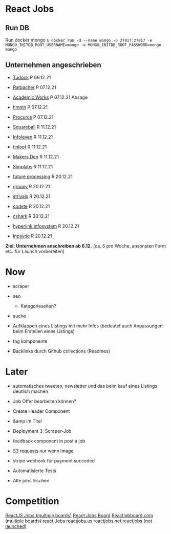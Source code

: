 # React Jobs

## Run DB

Run docker mongo
`$ docker run -d --name mongo -p 27017:27017 -e MONGO_INITDB_ROOT_USERNAME=mongo -e MONGO_INITDB_ROOT_PASSWORD=mongo mongo`

## Unternehmen angeschrieben

- [Tudock](https://www.tudock.de/) P 06.12.21
- [Ratbacher](https://www.ratbacher.de/) P 07.12.21
- [Academic Works](https://www.academicwork.de/) P 07.12.21 Absage
- [hmmh](https://www.hmmh.de/) P 07.12.21
- [Procuros](https://procuros.io/) P 07.12.21

- [Squareball](https://squareball.co/) R 11.12.21
- [Infoleven](https://infoleven.com/) R 11.12.21
- [tinloof](https://tinloof.com/) R 11.12.21
- [Makers Den](https://makersden.io/) R 11.12.21
- [Simplabs](https://simplabs.com/) R 11.12.21

- [future processing](https://www.future-processing.com/) R 20.12.21
- [groovy](groovyweb.co) R 20.12.21
- [strivals](https://www.strivals.com/) R 20.12.21
- [codete](https://codete.com/) R 20.12.21
- [cshark](https://cshark.com/) R 20.12.21
- [hyperlink infosystem](https://www.hyperlinkinfosystem.com/) R 20.12.21
- [Inpsyde](https://inpsyde.com/) R 20.12.21

**Ziel: Unternehmen anschreiben ab 6.12.** (ca. 5 pro Woche, ansonsten Form etc. für Launch vorbereiten)

# Now

- scraper
- seo
  - Kategorieseiten?
- suche
- Aufklappen eines Listings mit mehr Infos (bedeutet auch Anpassungen beim Erstellen eines Listings)

- tag komponente

- Backlinks durch Github collections (Readmes)

# Later

- automatisches tweeten, newsletter und das beim kauf eines Listings deutlich machen
- Job Offer bearbeiten können?

- Create Header Component
- &amp im Titel
- Deployment 3: Scraper-Job
- feedback component in post a job
- S3 requests nur wenn image
- stripe webhook für payment succeded
- Automatisierte Tests
- Alte jobs löschen

# Competition

[ReactJS Jobs (multiple boards)](https://reactjsjob.com/)
[React Jobs Board](https://reactjobsboard.com/)
[Reactjobboard.com (multiple boards)](https://www.reactjobboard.com/)
[react Jobs](https://www.react-jobs.com/)
[reactjobs.us](https://reactjobs.us/)
[reactjobs.net](https://reactjobs.net/)
[reactjobs (not launched)](https://reactjobs.io/)
